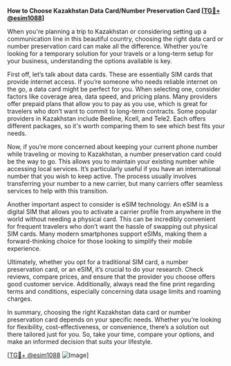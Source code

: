 **How to Choose Kazakhstan Data Card/Number Preservation Card [[TG💪+ @esim1088](https://t.me/s/esim1088)]**

When you're planning a trip to Kazakhstan or considering setting up a communication line in this beautiful country, choosing the right data card or number preservation card can make all the difference. Whether you’re looking for a temporary solution for your travels or a long-term setup for your business, understanding the options available is key.

First off, let’s talk about data cards. These are essentially SIM cards that provide internet access. If you’re someone who needs reliable internet on the go, a data card might be perfect for you. When selecting one, consider factors like coverage area, data speed, and pricing plans. Many providers offer prepaid plans that allow you to pay as you use, which is great for travelers who don’t want to commit to long-term contracts. Some popular providers in Kazakhstan include Beeline, Kcell, and Tele2. Each offers different packages, so it's worth comparing them to see which best fits your needs.

Now, if you’re more concerned about keeping your current phone number while traveling or moving to Kazakhstan, a number preservation card could be the way to go. This allows you to maintain your existing number while accessing local services. It’s particularly useful if you have an international number that you wish to keep active. The process usually involves transferring your number to a new carrier, but many carriers offer seamless services to help with this transition.

Another important aspect to consider is eSIM technology. An eSIM is a digital SIM that allows you to activate a carrier profile from anywhere in the world without needing a physical card. This can be incredibly convenient for frequent travelers who don’t want the hassle of swapping out physical SIM cards. Many modern smartphones support eSIMs, making them a forward-thinking choice for those looking to simplify their mobile experience.

Ultimately, whether you opt for a traditional SIM card, a number preservation card, or an eSIM, it’s crucial to do your research. Check reviews, compare prices, and ensure that the provider you choose offers good customer service. Additionally, always read the fine print regarding terms and conditions, especially concerning data usage limits and roaming charges.

In summary, choosing the right Kazakhstan data card or number preservation card depends on your specific needs. Whether you’re looking for flexibility, cost-effectiveness, or convenience, there’s a solution out there tailored just for you. So, take your time, compare your options, and make an informed decision that suits your lifestyle.

[[TG💪+ @esim1088](https://t.me/s/esim1088) ![Image](https://i.postimg.cc/Y0z9fWf4/image.png)]